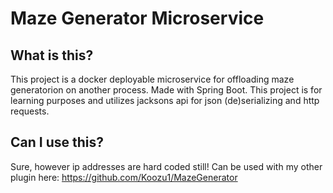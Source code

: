 # Maze Generator Microservice
## What is this?
This project is a docker deployable microservice for offloading maze generatorion on another process. Made with Spring Boot. 
This project is for learning purposes and utilizes jacksons api for json (de)serializing and http requests.

## Can I use this?
Sure, however ip addresses are hard coded still! Can be used with my other plugin here: https://github.com/Koozu1/MazeGenerator
